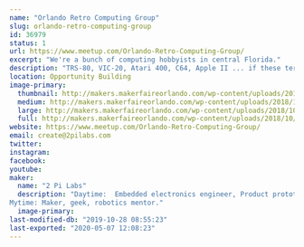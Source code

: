```yaml
---
name: "Orlando Retro Computing Group"
slug: orlando-retro-computing-group
id: 36979
status: 1
url: https://www.meetup.com/Orlando-Retro-Computing-Group/
excerpt: "We're a bunch of computing hobbyists in central Florida."
description: "TRS-80, VIC-20, Atari 400, C64, Apple II ... if these terms mean anything to you, then you need to join us.  We're just a bunch of hobbyists gathering at MakerFX Makerspace in Orlando, FL to discuss, work on, and reminisce about the early days of 8-bit home computing."
location: Opportunity Building
image-primary:
  thumbnail: http://makers.makerfaireorlando.com/wp-content/uploads/2018/10/TRS-80-pic-02-150x150.jpg
  medium: http://makers.makerfaireorlando.com/wp-content/uploads/2018/10/TRS-80-pic-02-300x224.jpg
  large: http://makers.makerfaireorlando.com/wp-content/uploads/2018/10/TRS-80-pic-02.jpg
  full: http://makers.makerfaireorlando.com/wp-content/uploads/2018/10/TRS-80-pic-02.jpg
website: https://www.meetup.com/Orlando-Retro-Computing-Group/
email: create@2pilabs.com
twitter: 
instagram: 
facebook: 
youtube: 
maker:
  name: "2 Pi Labs"
  description: "Daytime:  Embedded electronics engineer, Product prototyper.
Mytime: Maker, geek, robotics mentor."
  image-primary: 
last-modified-db: "2019-10-28 08:55:23"
last-exported: "2020-05-07 12:08:23"
---
```


